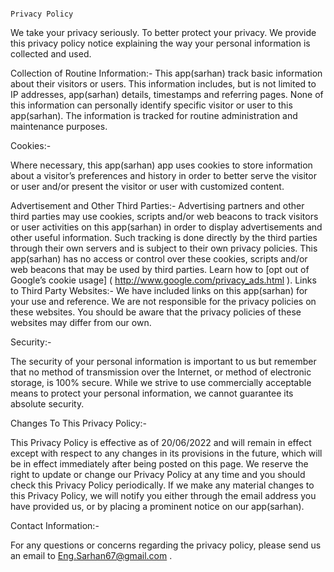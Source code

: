 


								                                                    Privacy Policy
								
We take your privacy seriously. To better protect your privacy. We provide this privacy policy notice explaining the way your personal information is collected and used.

Collection of Routine Information:-
This app(sarhan) track basic information about their visitors or users. This information includes, but is not limited to IP addresses, app(sarhan) details, timestamps and referring pages. None of this information can personally identify specific visitor or user to this app(sarhan). The information is tracked for routine administration and maintenance purposes.

Cookies:-

Where necessary, this app(sarhan) app uses cookies to store information about a visitor’s preferences and history in order to better serve the visitor or user and/or present the visitor or user with customized content.

Advertisement and Other Third Parties:-
Advertising partners and other third parties may use cookies, scripts and/or web beacons to track visitors or user activities on this app(sarhan) in order to display advertisements and other useful information. Such tracking is done directly by the third parties through their own servers and is subject to their own privacy policies. This app(sarhan) has no access or control over these cookies, scripts and/or web beacons that may be used by third parties. Learn how to [opt out of Google’s cookie usage] ( http://www.google.com/privacy_ads.html ).
Links to Third Party Websites:-
We have included links on this app(sarhan) for your use and reference.  We are not responsible for the privacy policies on these websites. You should be aware that the privacy policies of these websites may differ from our own.

Security:-

The security of your personal information is important to us but remember that no method of transmission over the Internet, or method of electronic storage, is 100% secure. While we strive to use commercially acceptable means to protect your personal information, we cannot guarantee its absolute security.

Changes To This Privacy Policy:-

This Privacy Policy is effective as of 20/06/2022  and will remain in effect except with respect to any changes in its provisions in the future, which will be in effect immediately after being posted on this page.
We reserve the right to update or change our Privacy Policy at any time and you should check this Privacy Policy periodically. If we make any material changes to this Privacy Policy, we will notify you either through the email address you have provided us, or by placing a prominent notice on our app(sarhan).

Contact Information:-

For any questions or concerns regarding the privacy policy, please send us an email to Eng.Sarhan67@gmail.com .
